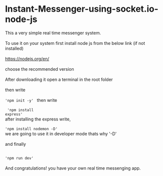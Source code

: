 # Instant-Messenger-using-socket.io-node-js
This a very simple real time messenger system. <br> <br>
To use it on your system first install node js from the below link (if not installed) <br> <br>
https://nodejs.org/en/   <br> <br>
choose the recommended version  <br> <br>
After downloading it open a terminal in the root folder   <br> <br>
then write  <br> <br>
            <code>'npm init -y' </code>
then write  <br> <br>
             <code> 'npm install express' </code>  <br>
after installing the express write,  <br> <br>
              <code>'npm install nodemon -D' </code> <br>
we are going to use it in developer mode thats why '-D'   <br> <br>
and finally   <br> <br>
             <code> 'npm run dev' </code>  <br> <br>
And congratulations! you have your own real time messenging app.              

